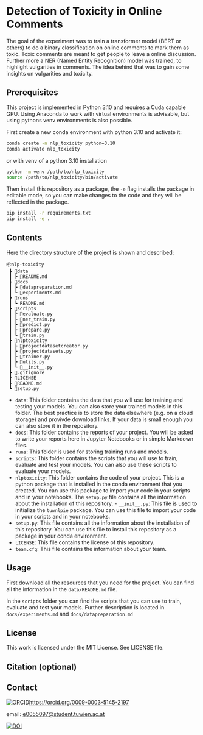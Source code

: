 # Detection of Toxicity in Online Comments

The goal of the experiment was to train a transformer model (BERT or others) to
do a binary classification on online comments to mark them as toxic. Toxic comments
are meant to get people to leave a online discussion. Further more a NER (Named
Entity Recognition) model was trained, to highlight vulgarities in comments. The idea
behind that was to gain some insights on vulgarities and toxicity.

## Prerequisites

This project is implemented in Python 3.10 and requires a Cuda capable GPU.
Using Anaconda to work with virtual environments is advisable, but using pythons venv environments is also possible.

First create a new conda environment with python 3.10 and activate it:

```bash
conda create -n nlp_toxicity python=3.10
conda activate nlp_toxicity
```
or with venv of a python 3.10 installation
```bash
python -m venv /path/to/nlp_toxicity
source /path/to/nlp_toxicity/bin/activate
```

Then install this repository as a package, the `-e` flag installs the package in editable mode, so you can make changes to the code and they will be reflected in the package.

```bash
pip install -r requirements.txt
pip install -e .
```

## Contents

Here the directory structure of the project is shown and described:

```
📦nlp-toxicity
 ┣ 📂data
 ┃ ┣ 📜README.md
 ┣ 📂docs
 ┃ ┣ 📜datapreparation.md
 ┃ ┗ 📜experiments.md
 ┣ 📂runs
 ┃ ┗ README.md
 ┣ 📂scripts
 ┃ ┣ 📜evaluate.py
 ┃ ┣ 📜ner_train.py
 ┃ ┣ 📜predict.py
 ┃ ┣ 📜prepare.py
 ┃ ┗ 📜train.py
 ┣ 📂nlptoxicity
 ┃ ┣ 📜projectdatasetcreator.py
 ┃ ┣ 📜projectdatasets.py
 ┃ ┣ 📜trainer.py
 ┃ ┣ 📜utils.py
 ┃ ┗ 📜__init__.py
 ┣ 📜.gitignore
 ┣ 📜LICENSE
 ┣ 📜README.md
 ┗ 📜setup.py
```

- `data`: This folder contains the data that you will use for training and testing your models. You can also store your trained models in this folder. The best practice is to store the data elsewhere (e.g. on a cloud storage) and provivde download links. If your data is small enough you can also store it in the repository.
- `docs`: This folder contains the reports of your project. You will be asked to write your reports here in Jupyter Notebooks or in simple Markdown files.
- `runs`: This folder is used for storing training runs and models.
- `scripts`: This folder contains the scripts that you will use to train, evaluate and test your models. You can also use these scripts to evaluate your models.
- `nlptoxicity`: This folder contains the code of your project. This is a python package that is installed in the conda environment that you created. You can use this package to import your code in your scripts and in your notebooks. The `setup.py` file contains all the information about the installation of this repository. - `__init__.py`: This file is used to initialize the `tuwnlpie` package. You can use this file to import your code in your scripts and in your notebooks.
- `setup.py`: This file contains all the information about the installation of this repository. You can use this file to install this repository as a package in your conda environment.
- `LICENSE`: This file contains the license of this repository.
- `team.cfg`: This file contains the information about your team.

## Usage

First download all the resources that you need for the project. You can find all the information in the `data/README.md` file.

In the `scripts` folder you can find the scripts that you can use to train, evaluate and test your models. 
Further description is located in `docs/experiments.md` and `docs/datapreparation.md`


## License

This work is licensed under the MIT License. See LICENSE file.

## Citation (optional)

## Contact

![ORCID](https://info.orcid.org/wp-content/uploads/2020/12/orcid_16x16.gif)https://orcid.org/0009-0003-5145-2197

email: e0055097@student.tuwien.ac.at

[![DOI](https://zenodo.org/badge/783249120.svg)](https://zenodo.org/doi/10.5281/zenodo.10938085)